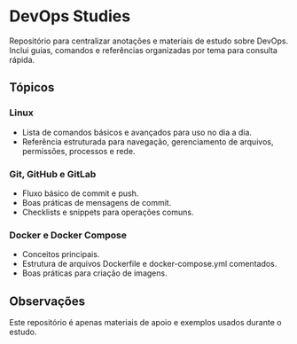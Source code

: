 # DevOps Studies

Repositório para centralizar anotações e materiais de estudo sobre DevOps.  
Inclui guias, comandos e referências organizadas por tema para consulta rápida.

## Tópicos

### Linux
- Lista de comandos básicos e avançados para uso no dia a dia.
- Referência estruturada para navegação, gerenciamento de arquivos, permissões, processos e rede.

### Git, GitHub e GitLab
- Fluxo básico de commit e push.
- Boas práticas de mensagens de commit.
- Checklists e snippets para operações comuns.

### Docker e Docker Compose
- Conceitos principais.
- Estrutura de arquivos Dockerfile e docker-compose.yml comentados.
- Boas práticas para criação de imagens.

## Observações
Este repositório é apenas materiais de apoio e exemplos usados durante o estudo.
